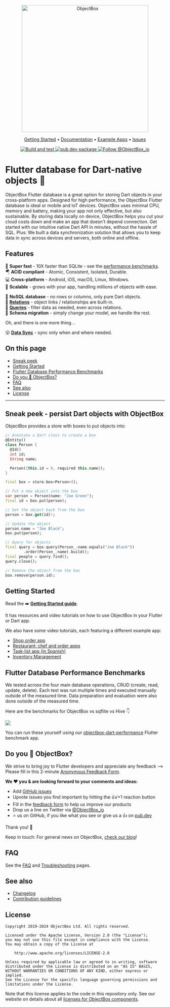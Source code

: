 <p align="center">
  <img src="https://raw.githubusercontent.com/objectbox/objectbox-dart/main/.github/logo.png" alt="ObjectBox" width="400px">
</p>

<p align="center">
  <a href="https://docs.objectbox.io/getting-started">Getting Started</a> •
  <a href="https://docs.objectbox.io">Documentation</a> •
  <a href="https://github.com/objectbox/objectbox-dart/tree/main/objectbox/example">Example Apps</a> •
  <a href="https://github.com/objectbox/objectbox-dart/issues">Issues</a>
</p>

<p align="center">
  <a href="https://github.com/objectbox/objectbox-dart/actions/workflows/dart.yml">
    <img src="https://github.com/objectbox/objectbox-dart/actions/workflows/dart.yml/badge.svg" alt="Build and test">
  </a>
  <a href="https://pub.dev/packages/objectbox">
    <img src="https://img.shields.io/pub/v/objectbox.svg?label=pub.dev&logo=dart&style=flat-square" alt="pub.dev package">
  </a>
  <a href="https://twitter.com/ObjectBox_io">
    <img src="https://img.shields.io/twitter/follow/objectbox_io?color=%20%2300aced&logo=twitter&style=flat-square" alt="Follow @ObjectBox_io">
  </a>
</p>

# Flutter database for Dart-native objects 💙

ObjectBox Flutter database is a great option for storing Dart objects in your cross-platform apps. Designed for 
high performance, the ObjectBox Flutter database is ideal or mobile and IoT devices. ObjectBox uses minimal CPU, 
memory and battery, making your app not only effective, but also sustainable. By storing data locally on device, 
ObjectBox helps you cut your cloud costs down and make an app that doesn't depend connection. Get started with
our intuitive native Dart API in minutes, without the hassle of SQL.
Plus: We built a data synchronization solution that allows you to keep data in sync across devices and servers,
both online and offline.

## Features

🏁 **Super fast** - 10X faster than SQLite - see the [performance benchmarks](#flutter-database-performance-benchmarks).\
🪂 **ACID compliant** - Atomic, Consistent, Isolated, Durable.\
💻 **Cross-platform** - Android, iOS, macOS, Linux, Windows.\
🌱 **Scalable** - grows with your app, handling millions of objects with ease.

🎯 **NoSQL database** - no rows or columns, only pure Dart objects.\
🔗 **[Relations](https://docs.objectbox.io/relations)** - object links / relationships are built-in.\
💐 **[Queries](https://docs.objectbox.io/queries)** - filter data as needed, even across relations.\
📃 **Schema migration** - simply change your model, we handle the rest.

Oh, and there is one more thing...

😮 [**Data Sync**](https://objectbox.io/sync/) - sync only when and where needed.

## On this page
- [Sneak peek](#sneak-peek---persist-dart-objects-with-objectbox)
- [Getting Started](#getting-started)
- [Flutter Database Performance Benchmarks](#flutter-database-performance-benchmarks)
- [Do you 💙 ObjectBox?](#do-you--objectbox)
- [FAQ](#faq)
- [See also](#see-also)
- [License](#license)

---

## Sneak peek - persist Dart objects with ObjectBox

ObjectBox provides a store with boxes to put objects into:

```dart
// Annotate a Dart class to create a box
@Entity()
class Person {
  @Id() 
  int id;
  String name;

  Person({this.id = 0, required this.name});
}

final box = store.box<Person>();

// Put a new object into the box
var person = Person(name: "Joe Green");
final id = box.put(person);

// Get the object back from the box
person = box.get(id)!;

// Update the object
person.name = "Joe Black";
box.put(person);

// Query for objects
final query = box.query(Person_.name.equals("Joe Black"))
        .order(Person_.name).build();
final people = query.find();
query.close();

// Remove the object from the box
box.remove(person.id);
```

## Getting Started

Read the ➡️ **[Getting Started guide](https://docs.objectbox.io/getting-started)**. 

It has resources and video tutorials on how to use ObjectBox in your Flutter or Dart app.

We also have some video tutorials, each featuring a different example app: 
- [Shop order app](https://youtu.be/AxYbdriXKI8)
- [Restaurant: chef and order apps](https://youtu.be/r9Lc2r22KBk)
- [Task-list app (in Spanish)](https://youtu.be/osUq6B92-BY)
- [Inventory Management](https://www.youtube.com/watch?v=BBlr8F8m9lo)

## Flutter Database Performance Benchmarks

We tested across the four main database operations, CRUD (create, read, update, delete). Each test was run multiple times and executed  manually outside of the measured time. Data preparation and evaluation were also done outside of the measured time. 

Here are the benchmarks for ObjectBox vs sqflite vs Hive 👇

![](https://raw.githubusercontent.com/objectbox/objectbox-dart/main/.github/benchmarks.png)

You can run these yourself using our [objectbox-dart-performance](https://github.com/objectbox/objectbox-dart-performance) Flutter benchmark app.

## Do you 💙 ObjectBox?

We strive to bring joy to Flutter developers and appreciate any feedback
--> Please fill in this 2-minute [Anonymous Feedback Form](https://forms.gle/LvVjN6jfFHuivxZX6).

**We ❤️ you & are looking forward to your comments and ideas:**

- Add [GitHub issues](https://github.com/objectbox/objectbox-dart/issues)
- Upvote issues you find important by hitting the 👍/+1 reaction button
- Fill in the [feedback form](https://forms.gle/s2L1YH32nwjgs4s4A) to help us improve our products
- Drop us a line on Twitter via [@ObjectBox_io](https://twitter.com/ObjectBox_io/)
- ⭐ us on GitHub, if you like what you see or give us a 👍 on [pub.dev](https://pub.dev/packages/objectbox)

Thank you! 🙏

Keep in touch: For general news on ObjectBox, [check our blog](https://objectbox.io/blog)!

## FAQ

See the [FAQ](https://docs.objectbox.io/faq) and [Troubleshooting](https://docs.objectbox.io/troubleshooting) pages.

## See also

* [Changelog](CHANGELOG.md)
* [Contribution guidelines](../CONTRIBUTING.md)

## License

```text
Copyright 2019-2024 ObjectBox Ltd. All rights reserved.

Licensed under the Apache License, Version 2.0 (the "License");
you may not use this file except in compliance with the License.
You may obtain a copy of the License at

    http://www.apache.org/licenses/LICENSE-2.0

Unless required by applicable law or agreed to in writing, software
distributed under the License is distributed on an "AS IS" BASIS,
WITHOUT WARRANTIES OR CONDITIONS OF ANY KIND, either express or implied.
See the License for the specific language governing permissions and
limitations under the License.
```

Note that this license applies to the code in this repository only.
See our website on details about all [licenses for ObjectBox components](https://objectbox.io/faq/#license-pricing).
